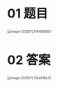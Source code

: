 # 01 题目

<img src="https://cvp.oss-cn-shanghai.aliyuncs.com/202507271448764.png" alt="image-20250727144850657" style="zoom:50%;" />



# 02 答案

<img src="https://cvp.oss-cn-shanghai.aliyuncs.com/202507271449583.png" alt="image-20250727144916525" style="zoom:50%;" />
